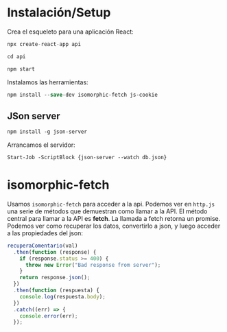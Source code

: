 # Instalación/Setup

Crea el esqueleto para una aplicación React:

```js
npx create-react-app api

cd api

npm start
```

Instalamos las herramientas:

```ps
npm install --save-dev isomorphic-fetch js-cookie
```

## JSon server

```ps
npm install -g json-server
```

Arrancamos el servidor:

```ps
Start-Job -ScriptBlock {json-server --watch db.json}
```

# isomorphic-fetch

Usamos `isomorphic-fetch` para acceder a la api. Podemos ver en `http.js` una serie de métodos que demuestran como llamar a la API. El método central para llamar a la API es __fetch__. La llamada a fetch retorna un promise. Podemos ver como recuperar los datos, convertirlo a json, y luego acceder a las propiedades del json:

```js
recuperaComentario(val)
  .then(function (response) {
	if (response.status >= 400) {
	  throw new Error("Bad response from server");
	}
	return response.json();
  })
  .then(function (respuesta) {
	console.log(respuesta.body);
  })
  .catch((err) => {
	console.error(err);
  });
```